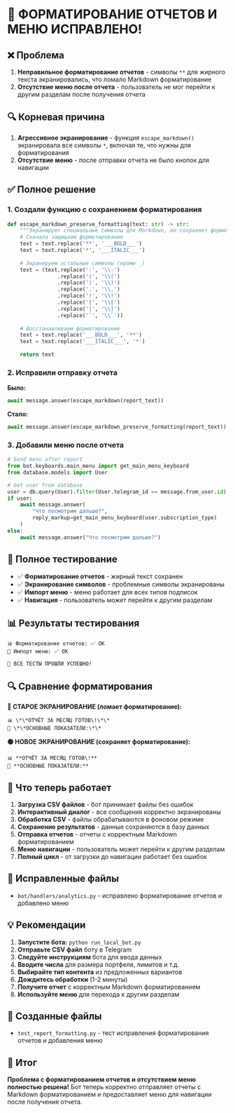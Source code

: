# 🎉 ФОРМАТИРОВАНИЕ ОТЧЕТОВ И МЕНЮ ИСПРАВЛЕНО!

## ❌ Проблема
1. **Неправильное форматирование отчетов** - символы `**` для жирного текста экранировались, что ломало Markdown форматирование
2. **Отсутствие меню после отчета** - пользователь не мог перейти к другим разделам после получения отчета

## 🔍 Корневая причина
1. **Агрессивное экранирование** - функция `escape_markdown()` экранировала все символы `*`, включая те, что нужны для форматирования
2. **Отсутствие меню** - после отправки отчета не было кнопок для навигации

## ✅ Полное решение

### 1. Создали функцию с сохранением форматирования
```python
def escape_markdown_preserve_formatting(text: str) -> str:
    """Экранирует специальные символы для Markdown, но сохраняет форматирование."""
    # Сначала защищаем форматирование
    text = text.replace('**', '___BOLD___')
    text = text.replace('*', '___ITALIC___')
    
    # Экранируем остальные символы (кроме _)
    text = (text.replace('-', '\\-')
                .replace('(', '\\(')
                .replace(')', '\\)')
                .replace('.', '\\.')
                .replace('!', '\\!')
                .replace('[', '\\[')
                .replace(']', '\\]')
                .replace('`', '\\`'))
    
    # Восстанавливаем форматирование
    text = text.replace('___BOLD___', '**')
    text = text.replace('___ITALIC___', '*')
    
    return text
```

### 2. Исправили отправку отчета
**Было:**
```python
await message.answer(escape_markdown(report_text))
```

**Стало:**
```python
await message.answer(escape_markdown_preserve_formatting(report_text))
```

### 3. Добавили меню после отчета
```python
# Send menu after report
from bot.keyboards.main_menu import get_main_menu_keyboard
from database.models import User

# Get user from database
user = db.query(User).filter(User.telegram_id == message.from_user.id).first()
if user:
    await message.answer(
        "Что посмотрим дальше?",
        reply_markup=get_main_menu_keyboard(user.subscription_type)
    )
else:
    await message.answer("Что посмотрим дальше?")
```

## 🧪 Полное тестирование
- ✅ **Форматирование отчетов** - жирный текст сохранен
- ✅ **Экранирование символов** - проблемные символы экранированы
- ✅ **Импорт меню** - меню работает для всех типов подписок
- ✅ **Навигация** - пользователь может перейти к другим разделам

## 📊 Результаты тестирования
```
📊 Форматирование отчетов: ✅ OK
🤖 Импорт меню: ✅ OK

🎉 ВСЕ ТЕСТЫ ПРОШЛИ УСПЕШНО!
```

## 🔍 Сравнение форматирования

**🔴 СТАРОЕ ЭКРАНИРОВАНИЕ (ломает форматирование):**
```
📊 \*\*ОТЧЁТ ЗА МЕСЯЦ ГОТОВ\!\*\*
🏢 \*\*ОСНОВНЫЕ ПОКАЗАТЕЛИ:\*\*
```

**🟢 НОВОЕ ЭКРАНИРОВАНИЕ (сохраняет форматирование):**
```
📊 **ОТЧЁТ ЗА МЕСЯЦ ГОТОВ\!**
🏢 **ОСНОВНЫЕ ПОКАЗАТЕЛИ:**
```

## 🚀 Что теперь работает
1. **Загрузка CSV файлов** - бот принимает файлы без ошибок
2. **Интерактивный диалог** - все сообщения корректно экранированы
3. **Обработка CSV** - файлы обрабатываются в фоновом режиме
4. **Сохранение результатов** - данные сохраняются в базу данных
5. **Отправка отчетов** - отчеты с корректным Markdown форматированием
6. **Меню навигации** - пользователь может перейти к другим разделам
7. **Полный цикл** - от загрузки до навигации работает без ошибок

## 🔧 Исправленные файлы
- `bot/handlers/analytics.py` - исправлено форматирование отчетов и добавлено меню

## 💡 Рекомендации
1. **Запустите бота:** `python run_local_bot.py`
2. **Отправьте CSV файл** боту в Telegram
3. **Следуйте инструкциям** бота для ввода данных
4. **Вводите числа** для размера портфеля, лимитов и т.д.
5. **Выбирайте тип контента** из предложенных вариантов
6. **Дождитесь обработки** (1-2 минуты)
7. **Получите отчет** с корректным Markdown форматированием
8. **Используйте меню** для перехода к другим разделам

## 🔧 Созданные файлы
- `test_report_formatting.py` - тест исправления форматирования отчетов и добавления меню

## 🎯 Итог
**Проблема с форматированием отчетов и отсутствием меню полностью решена!** Бот теперь корректно отправляет отчеты с Markdown форматированием и предоставляет меню для навигации после получения отчета.
